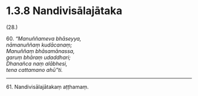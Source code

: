 

# 1.3.8 Nandivisālajātaka




(28.)

60\. _“Manuññameva bhāseyya,_  
_nāmanuññaṃ kudācanaṃ;_  
_Manuññaṃ bhāsamānassa,_  
_garuṃ bhāraṃ udaddhari;_  
_Dhanañca naṃ alābhesi,_  
_tena cattamano ahū”ti._  


---

61\. Nandivisālajātakaṃ aṭṭhamaṃ.






